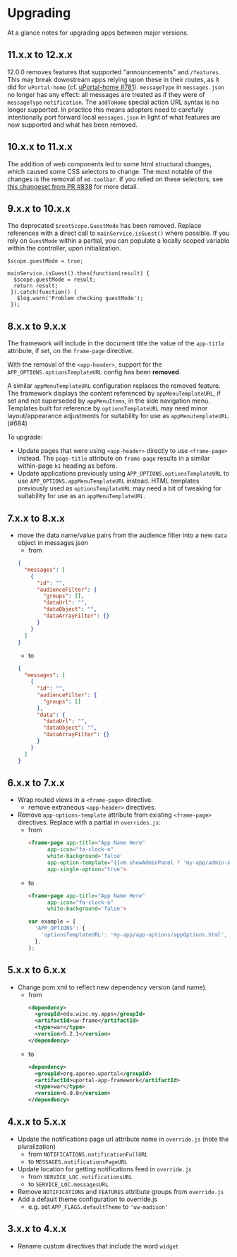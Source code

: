# Upgrading

At a glance notes for upgrading apps between major versions.

## 11.x.x to 12.x.x

12.0.0 removes features that supported "announcements" and `/features`. This may
break downstream apps relying upon these in their routes, as it did for
`uPortal-home` (cf. [uPortal-home #781][]). `messageType` in `messages.json` no
longer has any effect: all messages are treated as if they were of `messageType`
`notification`. The `addToHome` special action URL syntax is no longer
supported. In practice this means adopters need to carefully intentionally port
forward local `messages.json` in light of what features are now supported and
what has been removed.

## 10.x.x to 11.x.x

The addition of web components led to some html structural changes, which caused
some CSS selectors to change. The most notable of the changes is the removal of
`md-toolbar`. If you relied on these selectors, see
[this changeset from PR #838](https://github.com/uPortal-Project/uportal-app-framework/pull/838/files/91878bc59802a1eec4c4be74de09f363961d19a6)
for more detail.

## 9.x.x to 10.x.x

The deprecated `$rootScope.GuestMode` has been removed. Replace references with
a direct call to `mainService.isGuest()` where possible. If you rely on
`GuestMode` within a partial, you can populate a locally scoped variable within
the controller, upon initialization.

```
$scope.guestMode = true;

mainService.isGuest().then(function(result) {
  $scope.guestMode = result;
  return result;
 }).catch(function() {
   $log.warn('Problem checking guestMode');
 });
 ```

## 8.x.x to 9.x.x

The framework will include in the document title the value of the `app-title`
attribute, if set, on the `frame-page` directive.

With the removal of the `<app-header>`, support for the
`APP_OPTIONS.optionsTemplateURL` config has been **removed**.

A similar `appMenuTemplateURL` configuration replaces the removed feature. The
framework displays the content referenced by `appMenuTemplateURL`, if set and
not superseded by `appMenuItems`, in the side navigation menu. Templates built
for reference by `optionsTemplateURL` may need minor layout/appearance
adjustments for suitability for use as `appMenutemplateURL`. (#684)

To upgrade:

+ Update pages that were using `<app-header>` directly to use `<frame-page>`
  instead. The `page-title` attribute on `frame-page` results in a similar
  within-page `h1` heading as before.
+ Update applications previously using `APP_OPTIONS.optionsTemplateURL` to use
  `APP_OPTIONS.appMenuTemplateURL` instead. HTML templates previously used
  as `optionsTemplateURL` may need a bit of tweaking for suitability for use as
  an `appMenuTemplateURL`.

## 7.x.x to 8.x.x

- move the data name/value pairs from the audience filter into a new `data`
  object  in messages.json
  - from
  ```json
  {
    "messages": [
      {
        "id": "",
        "audienceFilter": {
          "groups": [],
          "dataUrl": "",
          "dataObject": "",
          "dataArrayFilter": {}
        }
      }
    ]
  }
  ```
  - to
  ```json
  {
    "messages": [
      {
        "id": "",
        "audienceFilter": {
          "groups": []
        },
        "data": {
          "dataUrl": "",
          "dataObject": "",
          "dataArrayFilter": {}
        }
      }
    ]
  }
  ```

## 6.x.x to 7.x.x

- Wrap routed views in a `<frame-page>` directive.
  - remove extraneous `<app-header>` directives.
- Remove `app-options-template` attribute from existing `<frame-page>`
  directives. Replace with a partial in `overrides.js`:
  - from
    ```html
    <frame-page app-title="App Name Here"
          app-icon="fa-clock-o"
          white-background='false'
          app-option-template="{{vm.showAdminPanel ? 'my-app/admin-actions/adminActionsSidebarToggle.html' : ''}}"
          app-single-option="true">
    ```
  - to
    ```html
    <frame-page app-title="App Name Here"
          app-icon="fa-clock-o"
          white-background='false'>
    ```
    ```javascript
    var example = {
      'APP_OPTIONS': {
        'optionsTemplateURL': 'my-app/app-options/appOptions.html',
      },
    };
    ```

## 5.x.x to 6.x.x

- Change pom.xml to reflect new dependency version (and name).
  - from
    ```xml
    <dependency>
      <groupId>edu.wisc.my.apps</groupId>
      <artifactId>uw-frame</artifactId>
      <type>war</type>
      <version>5.2.1</version>
    </dependency>
    ```
  - to
    ```xml
    <dependency>
      <groupId>org.apereo.uportal</groupId>
      <artifactId>uportal-app-framework</artifactId>
      <type>war</type>
      <version>6.0.0</version>
    </dependency>
    ```

## 4.x.x to 5.x.x

- Update the notifications page url attribute name in `override.js` (note the
  pluralization)
  - from `NOTIFICATIONS.notificationFullURL`
  - to `MESSAGES.notificationsPageURL`
- Update location for getting notifications feed in `override.js`
  - from `SERVICE_LOC.notificationsURL`
  - to `SERVICE_LOC.messagesURL`
- Remove `NOTIFICATIONS` and `FEATURES` attribute groups from `override.js`
- Add a default theme configuration to override.js
  - e.g. set `APP_FLAGS.defaultTheme` to `'uw-madison'`

## 3.x.x to 4.x.x

- Rename custom directives that include the word `widget`

[uPortal-home #781]: https://github.com/uPortal-Project/uportal-home/pull/871
